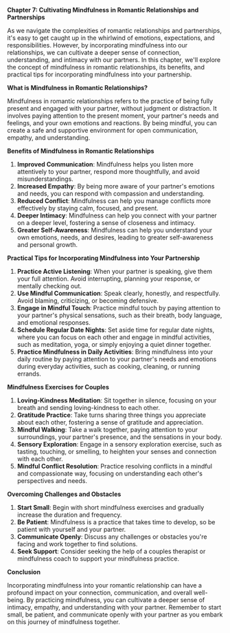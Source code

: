 <p><strong>Chapter 7: Cultivating Mindfulness in Romantic Relationships and Partnerships</strong></p>

<p>As we navigate the complexities of romantic relationships and partnerships, it's easy to get caught up in the whirlwind of emotions, expectations, and responsibilities. However, by incorporating mindfulness into our relationships, we can cultivate a deeper sense of connection, understanding, and intimacy with our partners. In this chapter, we'll explore the concept of mindfulness in romantic relationships, its benefits, and practical tips for incorporating mindfulness into your partnership.</p>

<p><strong>What is Mindfulness in Romantic Relationships?</strong></p>

<p>Mindfulness in romantic relationships refers to the practice of being fully present and engaged with your partner, without judgment or distraction. It involves paying attention to the present moment, your partner's needs and feelings, and your own emotions and reactions. By being mindful, you can create a safe and supportive environment for open communication, empathy, and understanding.</p>

<p><strong>Benefits of Mindfulness in Romantic Relationships</strong></p>

<ol>
<li><strong>Improved Communication</strong>: Mindfulness helps you listen more attentively to your partner, respond more thoughtfully, and avoid misunderstandings.</li>
<li><strong>Increased Empathy</strong>: By being more aware of your partner's emotions and needs, you can respond with compassion and understanding.</li>
<li><strong>Reduced Conflict</strong>: Mindfulness can help you manage conflicts more effectively by staying calm, focused, and present.</li>
<li><strong>Deeper Intimacy</strong>: Mindfulness can help you connect with your partner on a deeper level, fostering a sense of closeness and intimacy.</li>
<li><strong>Greater Self-Awareness</strong>: Mindfulness can help you understand your own emotions, needs, and desires, leading to greater self-awareness and personal growth.</li>
</ol>

<p><strong>Practical Tips for Incorporating Mindfulness into Your Partnership</strong></p>

<ol>
<li><strong>Practice Active Listening</strong>: When your partner is speaking, give them your full attention. Avoid interrupting, planning your response, or mentally checking out.</li>
<li><strong>Use Mindful Communication</strong>: Speak clearly, honestly, and respectfully. Avoid blaming, criticizing, or becoming defensive.</li>
<li><strong>Engage in Mindful Touch</strong>: Practice mindful touch by paying attention to your partner's physical sensations, such as their breath, body language, and emotional responses.</li>
<li><strong>Schedule Regular Date Nights</strong>: Set aside time for regular date nights, where you can focus on each other and engage in mindful activities, such as meditation, yoga, or simply enjoying a quiet dinner together.</li>
<li><strong>Practice Mindfulness in Daily Activities</strong>: Bring mindfulness into your daily routine by paying attention to your partner's needs and emotions during everyday activities, such as cooking, cleaning, or running errands.</li>
</ol>

<p><strong>Mindfulness Exercises for Couples</strong></p>

<ol>
<li><strong>Loving-Kindness Meditation</strong>: Sit together in silence, focusing on your breath and sending loving-kindness to each other.</li>
<li><strong>Gratitude Practice</strong>: Take turns sharing three things you appreciate about each other, fostering a sense of gratitude and appreciation.</li>
<li><strong>Mindful Walking</strong>: Take a walk together, paying attention to your surroundings, your partner's presence, and the sensations in your body.</li>
<li><strong>Sensory Exploration</strong>: Engage in a sensory exploration exercise, such as tasting, touching, or smelling, to heighten your senses and connection with each other.</li>
<li><strong>Mindful Conflict Resolution</strong>: Practice resolving conflicts in a mindful and compassionate way, focusing on understanding each other's perspectives and needs.</li>
</ol>

<p><strong>Overcoming Challenges and Obstacles</strong></p>

<ol>
<li><strong>Start Small</strong>: Begin with short mindfulness exercises and gradually increase the duration and frequency.</li>
<li><strong>Be Patient</strong>: Mindfulness is a practice that takes time to develop, so be patient with yourself and your partner.</li>
<li><strong>Communicate Openly</strong>: Discuss any challenges or obstacles you're facing and work together to find solutions.</li>
<li><strong>Seek Support</strong>: Consider seeking the help of a couples therapist or mindfulness coach to support your mindfulness practice.</li>
</ol>

<p><strong>Conclusion</strong></p>

<p>Incorporating mindfulness into your romantic relationship can have a profound impact on your connection, communication, and overall well-being. By practicing mindfulness, you can cultivate a deeper sense of intimacy, empathy, and understanding with your partner. Remember to start small, be patient, and communicate openly with your partner as you embark on this journey of mindfulness together.</p>
